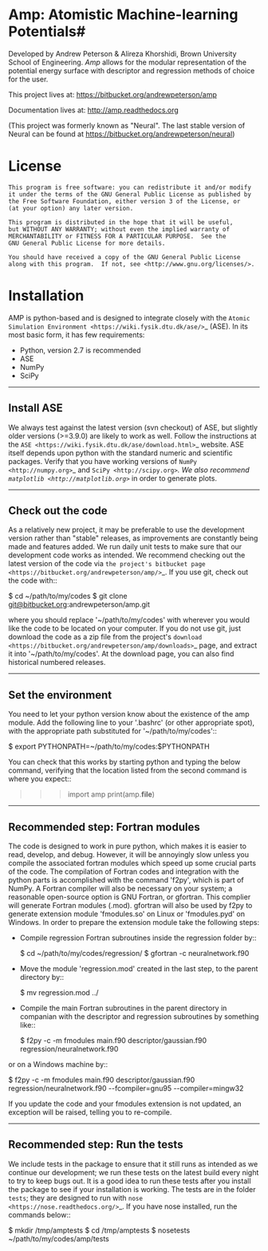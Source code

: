 # Amp: Atomistic Machine-learning Potentials#

Developed by Andrew Peterson & Alireza Khorshidi, Brown University School of Engineering. *Amp* allows for the modular representation of the potential energy surface with descriptor and regression methods of choice for the user.

This project lives at:
https://bitbucket.org/andrewpeterson/amp

Documentation lives at:
http://amp.readthedocs.org

(This project was formerly known as "Neural". The last stable version of Neural can be found at https://bitbucket.org/andrewpeterson/neural)


License
=======

    This program is free software: you can redistribute it and/or modify
    it under the terms of the GNU General Public License as published by
    the Free Software Foundation, either version 3 of the License, or
    (at your option) any later version.

    This program is distributed in the hope that it will be useful,
    but WITHOUT ANY WARRANTY; without even the implied warranty of
    MERCHANTABILITY or FITNESS FOR A PARTICULAR PURPOSE.  See the
    GNU General Public License for more details.

    You should have received a copy of the GNU General Public License
    along with this program.  If not, see <http://www.gnu.org/licenses/>.


Installation
==================================

AMP is python-based and is designed to integrate closely with the `Atomic Simulation Environment <https://wiki.fysik.dtu.dk/ase/>`_ (ASE).
In its most basic form, it has few requirements:

* Python, version 2.7 is recommended
* ASE
* NumPy
* SciPy

----------------------------------
Install ASE
----------------------------------

We always test against the latest version (svn checkout) of ASE, but slightly older versions (>=3.9.0) are likely to work
as well. Follow the instructions at the `ASE <https://wiki.fysik.dtu.dk/ase/download.html>`_ website. ASE itself depends
upon python with the standard numeric and scientific packages. Verify that you have working versions of
`NumPy <http://numpy.org>`_ and `SciPy <http://scipy.org>`_. We also recommend `matplotlib <http://matplotlib.org>`_ in
order to generate plots.

----------------------------------
Check out the code
----------------------------------

As a relatively new project, it may be preferable to use the development version rather than "stable" releases, as improvements are constantly being made and features added.
We run daily unit tests to make sure that our development code works as intended.
We recommend checking out the latest version of the code via `the project's bitbucket
page <https://bitbucket.org/andrewpeterson/amp/>`_. If you use git, check out the code with::

   $ cd ~/path/to/my/codes
   $ git clone git@bitbucket.org:andrewpeterson/amp.git

where you should replace '~/path/to/my/codes' with wherever you would like the code to be located on your computer.
If you do not use git, just download the code as a zip file from the project's
`download <https://bitbucket.org/andrewpeterson/amp/downloads>`_ page, and extract it into '~/path/to/my/codes'.
At the download page, you can also find historical numbered releases.

----------------------------------
Set the environment
----------------------------------

You need to let your python version know about the existence of the amp module. Add the following line to your '.bashrc'
(or other appropriate spot), with the appropriate path substituted for '~/path/to/my/codes'::

   $ export PYTHONPATH=~/path/to/my/codes:$PYTHONPATH

You can check that this works by starting python and typing the below command, verifying that the location listed from
the second command is where you expect::

   >>> import amp
   >>> print(amp.__file__)

----------------------------------
Recommended step: Fortran modules
----------------------------------

The code is designed to work in pure python, which makes it is easier to read, develop, and debug. However, it will be
annoyingly slow unless you compile the associated fortran modules which speed up some crucial parts of the code. The
compilation of Fortran codes and integration with the python parts is accomplished with the command 'f2py', which is
part of NumPy. A Fortran compiler will also be necessary on your system; a reasonable open-source option is GNU Fortran,
or gfortran. This complier will generate Fortran modules (.mod). gfortran will also be used by f2py to generate
extension module 'fmodules.so' on Linux or 'fmodules.pyd' on Windows. In order to prepare the extension module take the
following steps:

* Compile regression Fortran subroutines inside the regression folder by::

   $ cd ~/path/to/my/codes/regression/
   $ gfortran -c neuralnetwork.f90

* Move the module 'regression.mod' created in the last step, to the parent directory by::

   $ mv regression.mod ../

* Compile the main Fortran subroutines in the parent directory in companian with the descriptor and regression subroutines
  by something like::

   $ f2py -c -m fmodules main.f90 descriptor/gaussian.f90 regression/neuralnetwork.f90

or on a Windows machine by::

   $ f2py -c -m fmodules main.f90 descriptor/gaussian.f90 regression/neuralnetwork.f90 --fcompiler=gnu95 --compiler=mingw32

If you update the code and your fmodules extension is not updated, an exception will be raised, telling you
to re-compile.

----------------------------------
Recommended step: Run the tests
----------------------------------

We include tests in the package to ensure that it still runs as intended as we continue our development; we run these
tests on the latest build every night to try to keep bugs out. It is a good idea to run these tests after you install the
package to see if your installation is working. The tests are in the folder `tests`; they are designed to run with
`nose <https://nose.readthedocs.org/>`_. If you have nose installed, run the commands below::

   $ mkdir /tmp/amptests
   $ cd /tmp/amptests
   $ nosetests ~/path/to/my/codes/amp/tests
